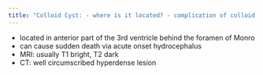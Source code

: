 ```yaml
---
title: "Colloid Cyst: - where is it located? - complication of colloid cyst - imaging findings MRI - imaging on CT"
---
```

- located in anterior part of the 3rd ventricle behind the foramen of Monro
- can cause sudden death via acute onset hydrocephalus
- MRI: usually T1 bright, T2 dark
- CT: well circumscribed hyperdense lesion

